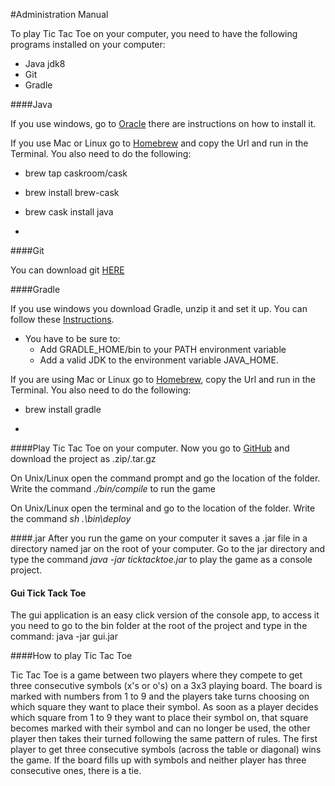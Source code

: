 #Administration Manual

To play Tic Tac Toe on your computer, you need to have the following programs installed on your computer:
 - Java jdk8
 - Git
 - Gradle

####Java

If you use windows, go to [Oracle](http://www.oracle.com/technetwork/java/javase/downloads/jre7u9-downloads-1859586.html) there are instructions on how to install it. 

If you use Mac or Linux go to [Homebrew](http://brew.sh) and copy the Url and run in the Terminal. 
You also need to do the following:
 - brew tap caskroom/cask
 - brew install brew-cask
 - brew cask install java

-
####Git

You can download git [HERE](http://git-scm.com/download/win "Download and install git")

####Gradle

If you use windows you download Gradle, unzip it and set it up. You can follow these [Instructions]( https://docs.gradle.org/current/userguide/installation.html "instructions for gradle"). 

- You have to be sure to:
    - Add GRADLE_HOME/bin to your PATH environment variable
    - Add a valid JDK to the environment variable JAVA_HOME.

If you are using Mac or Linux go to [Homebrew](http://brew.sh), copy the Url and run in the Terminal. 
You also need to do the following:
 - brew install gradle

-
####Play Tic Tac Toe on your computer.
Now you go to [GitHub](https://github.com/peturs15/Jertep) and download the project as .zip/.tar.gz

On Unix/Linux open the command prompt and go the location of the folder. Write the command *./bin/compile* to run the game

On Unix/Linux open the terminal and go to the location of the folder. Write the command *sh .\bin\deploy*

####.jar
After you run the game on your computer it saves a .jar file in a directory named jar on the root of your computer. Go to the jar directory and type the command *java -jar ticktacktoe.jar* to play the game as a console project.

#### Gui Tick Tack Toe
The gui application is an easy click version of the console app, to access it you need to go to the bin folder at the root of the project and type in the command: java -jar gui.jar

####How to play Tic Tac Toe

Tic Tac Toe is a game between two players where they compete to get three consecutive symbols (x's or o's) on a 3x3 playing board. The board is marked with numbers from 1 to 9 and the players take turns choosing on which square they want to place their symbol. As soon as a player decides which square from 1 to 9 they want to place their symbol on, that square becomes marked with their symbol and can no longer be used, the other player then takes their turned following the same pattern of rules. The first player to get three consecutive symbols (across the table or diagonal) wins the game. If the board fills up with symbols and neither player has three consecutive ones, there is a tie.
